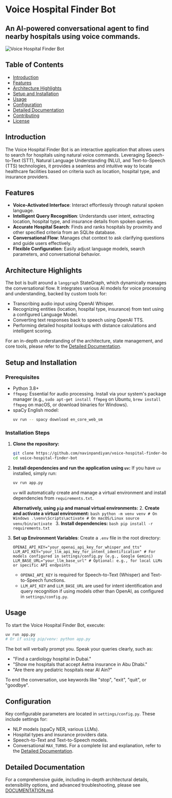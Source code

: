# Voice Hospital Finder Bot

## An AI-powered conversational agent to find nearby hospitals using voice commands.

![Voice Hospital Finder Bot](https://i.ibb.co/7d0JBJFZ/558128e7-157a-4c31-bb7b-c07414dc8cf5.png)

## Table of Contents
*   [Introduction](#introduction)
*   [Features](#features)
*   [Architecture Highlights](#architecture-highlights)
*   [Setup and Installation](#setup-and-installation)
*   [Usage](#usage)
*   [Configuration](#configuration)
*   [Detailed Documentation](#detailed-documentation)
*   [Contributing](#contributing)
*   [License](#license)

## Introduction
The Voice Hospital Finder Bot is an interactive application that allows users to search for hospitals using natural voice commands. Leveraging Speech-to-Text (STT), Natural Language Understanding (NLU), and Text-to-Speech (TTS) technologies, it provides a seamless and intuitive way to locate healthcare facilities based on criteria such as location, hospital type, and insurance providers.

## Features
*   **Voice-Activated Interface**: Interact effortlessly through natural spoken language.
*   **Intelligent Query Recognition**: Understands user intent, extracting location, hospital type, and insurance details from spoken queries.
*   **Accurate Hospital Search**: Finds and ranks hospitals by proximity and other specified criteria from an SQLite database.
*   **Conversational Flow**: Manages chat context to ask clarifying questions and guide users effectively.
*   **Flexible Configuration**: Easily adjust language models, search parameters, and conversational behavior.

## Architecture Highlights
The bot is built around a `langgraph` StateGraph, which dynamically manages the conversational flow. It integrates various AI models for voice processing and understanding, backed by custom tools for:
*   Transcribing audio input using OpenAI Whisper.
*   Recognizing entities (location, hospital type, insurance) from text using a configured Language Model.
*   Converting text responses back to speech using OpenAI TTS.
*   Performing detailed hospital lookups with distance calculations and intelligent scoring.

For an in-depth understanding of the architecture, state management, and core tools, please refer to the [Detailed Documentation](#detailed-documentation).

## Setup and Installation

### Prerequisites
*   Python 3.8+
*   `ffmpeg`: Essential for audio processing. Install via your system's package manager (e.g., `sudo apt-get install ffmpeg` on Ubuntu, `brew install ffmpeg` on macOS, or download binaries for Windows).
*   spaCy English model:
    ```bash
    uv run -- spacy download en_core_web_sm
    ```

### Installation Steps
1.  **Clone the repository:**
    ```bash
    git clone https://github.com/navinpandiyan/voice-hospital-finder-bot.git
    cd voice-hospital-finder-bot
    ```
2.  **Install dependencies and run the application using `uv`:**
    If you have `uv` installed, simply run:
    ```bash
    uv run app.py
    ```
    `uv` will automatically create and manage a virtual environment and install dependencies from `requirements.txt`.

    **Alternatively, using `pip` and manual virtual environments:**
    2.  **Create and activate a virtual environment:**
        ```bash
        python -m venv venv
        # On Windows
        .\venv\Scripts\activate
        # On macOS/Linux
        source venv/bin/activate
        ```
    3.  **Install dependencies:**
        ```bash
        pip install -r requirements.txt
        ```

3.  **Set up Environment Variables**: Create a `.env` file in the root directory:
    ```
    OPENAI_API_KEY="your_openai_api_key_for_whisper_and_tts"
    LLM_API_KEY="your_llm_api_key_for_intent_identification" # For models configured in settings/config.py (e.g., Google Gemini)
    LLM_BASE_URL="your_llm_base_url" # Optional: e.g., for local LLMs or specific API endpoints
    ```
    *   `OPENAI_API_KEY` is required for Speech-to-Text (Whisper) and Text-to-Speech functions.
    *   `LLM_API_KEY` and `LLM_BASE_URL` are used for intent identification and query recognition if using models other than OpenAI, as configured in `settings/config.py`.

## Usage
To start the Voice Hospital Finder Bot, execute:
```bash
uv run app.py
# Or if using pip/venv: python app.py
```
The bot will verbally prompt you. Speak your queries clearly, such as:
*   "Find a cardiology hospital in Dubai."
*   "Show me hospitals that accept Aetna insurance in Abu Dhabi."
*   "Are there any pediatric hospitals near Al Ain?"

To end the conversation, use keywords like "stop", "exit", "quit", or "goodbye".

## Configuration
Key configurable parameters are located in `settings/config.py`. These include settings for:
*   NLP models (spaCy NER, various LLMs).
*   Hospital types and insurance providers data.
*   Speech-to-Text and Text-to-Speech models.
*   Conversational `MAX_TURNS`.
For a complete list and explanation, refer to the [Detailed Documentation](#detailed-documentation).

## Detailed Documentation
For a comprehensive guide, including in-depth architectural details, extensibility options, and advanced troubleshooting, please see [DOCUMENTATION.md](DOCUMENTATION.md).